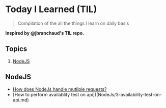 
# Today I Learned (TIL)
> Compilation of the all the things I learn on daily basis

**Inspired by @jbranchaud's TIL repo.**

## Topics

1. [NodeJS](#NodeJs)


## NodeJS
- [How does NodeJs handle mutliple requests?](NodeJS/1-how-does-NodeJS-handle-multiple-requests.md)
- [How to perform availablity test on api])(NodeJs/3-availability-test-on-api.md)

